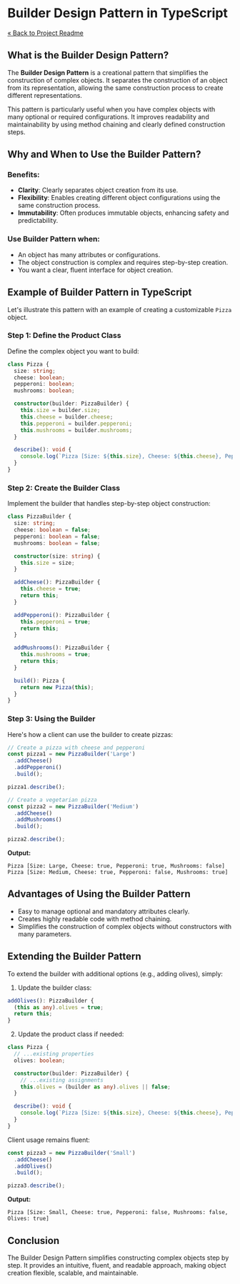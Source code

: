 # Builder Design Pattern in TypeScript

[« Back to Project Readme](../../../README.md)

## What is the Builder Design Pattern?

The **Builder Design Pattern** is a creational pattern that simplifies the construction of complex objects. It separates the construction of an object from its representation, allowing the same construction process to create different representations.

This pattern is particularly useful when you have complex objects with many optional or required configurations. It improves readability and maintainability by using method chaining and clearly defined construction steps.

## Why and When to Use the Builder Pattern?

### Benefits:
- **Clarity**: Clearly separates object creation from its use.
- **Flexibility**: Enables creating different object configurations using the same construction process.
- **Immutability**: Often produces immutable objects, enhancing safety and predictability.

### Use Builder Pattern when:
- An object has many attributes or configurations.
- The object construction is complex and requires step-by-step creation.
- You want a clear, fluent interface for object creation.

## Example of Builder Pattern in TypeScript

Let's illustrate this pattern with an example of creating a customizable `Pizza` object.

### Step 1: Define the Product Class

Define the complex object you want to build:

```typescript
class Pizza {
  size: string;
  cheese: boolean;
  pepperoni: boolean;
  mushrooms: boolean;

  constructor(builder: PizzaBuilder) {
    this.size = builder.size;
    this.cheese = builder.cheese;
    this.pepperoni = builder.pepperoni;
    this.mushrooms = builder.mushrooms;
  }

  describe(): void {
    console.log(`Pizza [Size: ${this.size}, Cheese: ${this.cheese}, Pepperoni: ${this.pepperoni}, Mushrooms: ${this.mushrooms}]`);
  }
}
```

### Step 2: Create the Builder Class

Implement the builder that handles step-by-step object construction:

```typescript
class PizzaBuilder {
  size: string;
  cheese: boolean = false;
  pepperoni: boolean = false;
  mushrooms: boolean = false;

  constructor(size: string) {
    this.size = size;
  }

  addCheese(): PizzaBuilder {
    this.cheese = true;
    return this;
  }

  addPepperoni(): PizzaBuilder {
    this.pepperoni = true;
    return this;
  }

  addMushrooms(): PizzaBuilder {
    this.mushrooms = true;
    return this;
  }

  build(): Pizza {
    return new Pizza(this);
  }
}
```

### Step 3: Using the Builder

Here's how a client can use the builder to create pizzas:

```typescript
// Create a pizza with cheese and pepperoni
const pizza1 = new PizzaBuilder('Large')
  .addCheese()
  .addPepperoni()
  .build();

pizza1.describe();

// Create a vegetarian pizza
const pizza2 = new PizzaBuilder('Medium')
  .addCheese()
  .addMushrooms()
  .build();

pizza2.describe();
```

**Output:**
```
Pizza [Size: Large, Cheese: true, Pepperoni: true, Mushrooms: false]
Pizza [Size: Medium, Cheese: true, Pepperoni: false, Mushrooms: true]
```

## Advantages of Using the Builder Pattern

- Easy to manage optional and mandatory attributes clearly.
- Creates highly readable code with method chaining.
- Simplifies the construction of complex objects without constructors with many parameters.

## Extending the Builder Pattern

To extend the builder with additional options (e.g., adding olives), simply:

1. Update the builder class:

```typescript
addOlives(): PizzaBuilder {
  (this as any).olives = true;
  return this;
}
```

2. Update the product class if needed:

```typescript
class Pizza {
  // ...existing properties
  olives: boolean;

  constructor(builder: PizzaBuilder) {
    // ...existing assignments
    this.olives = (builder as any).olives || false;
  }

  describe(): void {
    console.log(`Pizza [Size: ${this.size}, Cheese: ${this.cheese}, Pepperoni: ${this.pepperoni}, Mushrooms: ${this.mushrooms}, Olives: ${this.olives}]`);
  }
}
```

Client usage remains fluent:

```typescript
const pizza3 = new PizzaBuilder('Small')
  .addCheese()
  .addOlives()
  .build();

pizza3.describe();
```

**Output:**
```
Pizza [Size: Small, Cheese: true, Pepperoni: false, Mushrooms: false, Olives: true]
```

## Conclusion

The Builder Design Pattern simplifies constructing complex objects step by step. It provides an intuitive, fluent, and readable approach, making object creation flexible, scalable, and maintainable.

